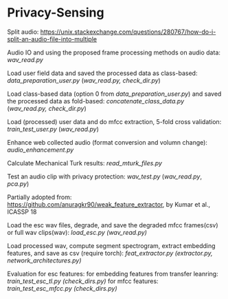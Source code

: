 # Privacy-Sensing

Split audio:
https://unix.stackexchange.com/questions/280767/how-do-i-split-an-audio-file-into-multiple

Audio IO and using the proposed frame processing methods on audio data: _wav_read.py_

Load user field data and saved the processed data as class-based: _data_preparation_user.py_ (_wav_read.py, check_dir.py_)

Load class-based data (option 0 from _data_preparation_user.py_) and saved the processed data as fold-based: _concatenate_class_data.py_ (_wav_read.py, check_dir.py_)

Load (processed) user data and do mfcc extraction, 5-fold cross validation: _train_test_user.py_ (_wav_read.py_)

Enhance web collected audio (format conversion and volumn change): _audio_enhancement.py_

Calculate Mechanical Turk results: _read_mturk_files.py_

Test an audio clip with privacy protection: _wav_test.py_ (_wav_read.py_, _pca.py_)


Partially adopted from: https://github.com/anuragkr90/weak_feature_extractor, by Kumar et al., ICASSP 18

Load the esc wav files, degrade, and save the degraded mfcc frames(csv) or full wav clips(wav): _load_esc.py (wav_read.py)_

Load processed wav, compute segment spectrogram, extract embedding features, and save as csv (require torch): _feat_extractor.py (extractor.py, network_architectures.py)_

Evaluation for esc features: 
for embedding features from transfer leanring: _train_test_esc_tl.py (check_dirs.py)_
for mfcc features:  _train_test_esc_mfcc.py (check_dirs.py)_
